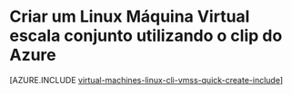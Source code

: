 <properties
    pageTitle="Criar um conjunto de escala de Máquina Virtual | Microsoft Azure"
    description="Criar um conjunto de escala de Máquina Virtual utilizando o clip do Azure"
    services="virtual-machine-scale-sets"
    documentationCenter=""
    authors="gatneil"
    manager="madhana"
    editor="tysonn"
    tags="azure-resource-manager" />

<tags
    ms.service="virtual-machine-scale-sets"
    ms.workload="na"
    ms.tgt_pltfrm="na"
    ms.devlang="na"
    ms.topic="get-started-article"
    ms.date="03/22/2016"
    ms.author="gatneil"/>

# <a name="create-a-linux-virtual-machine-scale-set-using-azure-cli"></a>Criar um Linux Máquina Virtual escala conjunto utilizando o clip do Azure

[AZURE.INCLUDE [virtual-machines-linux-cli-vmss-quick-create-include](../../includes/virtual-machines-linux-cli-vmss-quick-create-include.md)]
